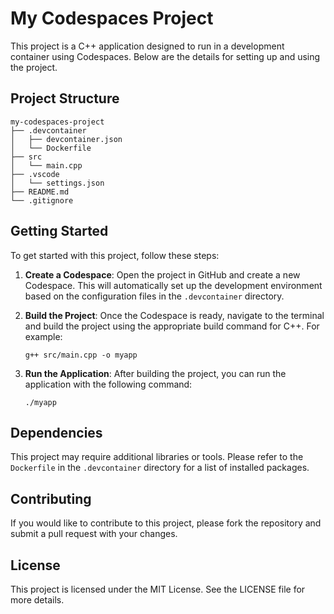 # My Codespaces Project

This project is a C++ application designed to run in a development container using Codespaces. Below are the details for setting up and using the project.

## Project Structure

```
my-codespaces-project
├── .devcontainer
│   ├── devcontainer.json
│   └── Dockerfile
├── src
│   └── main.cpp
├── .vscode
│   └── settings.json
├── README.md
└── .gitignore
```

## Getting Started

To get started with this project, follow these steps:

1. **Create a Codespace**: Open the project in GitHub and create a new Codespace. This will automatically set up the development environment based on the configuration files in the `.devcontainer` directory.

2. **Build the Project**: Once the Codespace is ready, navigate to the terminal and build the project using the appropriate build command for C++. For example:
   ```
   g++ src/main.cpp -o myapp
   ```

3. **Run the Application**: After building the project, you can run the application with the following command:
   ```
   ./myapp
   ```

## Dependencies

This project may require additional libraries or tools. Please refer to the `Dockerfile` in the `.devcontainer` directory for a list of installed packages.

## Contributing

If you would like to contribute to this project, please fork the repository and submit a pull request with your changes.

## License

This project is licensed under the MIT License. See the LICENSE file for more details.